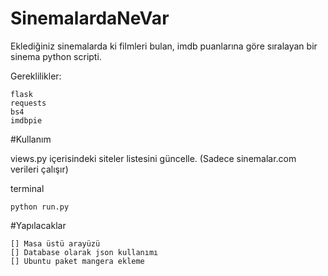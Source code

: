 # SinemalardaNeVar
Eklediğiniz sinemalarda ki filmleri bulan, imdb puanlarına göre sıralayan bir sinema python scripti.

Gereklilikler:
```
flask
requests
bs4
imdbpie
```

#Kullanım

views.py içerisindeki siteler listesini güncelle. (Sadece sinemalar.com verileri çalışır)

terminal
```
python run.py
```

#Yapılacaklar

```
[] Masa üstü arayüzü
[] Database olarak json kullanımı
[] Ubuntu paket mangera ekleme
```

